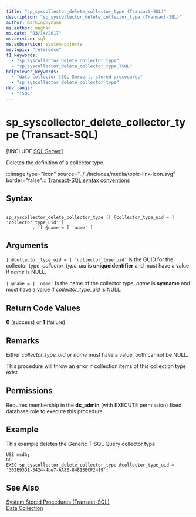 ```yaml
---
title: "sp_syscollector_delete_collector_type (Transact-SQL)"
description: "sp_syscollector_delete_collector_type (Transact-SQL)"
author: markingmyname
ms.author: maghan
ms.date: "03/14/2017"
ms.service: sql
ms.subservice: system-objects
ms.topic: "reference"
f1_keywords:
  - "sp_syscollector_delete_collector_type"
  - "sp_syscollector_delete_collector_type_TSQL"
helpviewer_keywords:
  - "data collector [SQL Server], stored procedures"
  - "sp_syscollector_delete_collector_type"
dev_langs:
  - "TSQL"
---
```

# sp_syscollector_delete_collector_type (Transact-SQL)
[!INCLUDE [SQL Server](../../includes/applies-to-version/sqlserver.md)]

  Deletes the definition of a collector type.  
  
 :::image type="icon" source="../../includes/media/topic-link-icon.svg" border="false"::: [Transact-SQL syntax conventions](../../t-sql/language-elements/transact-sql-syntax-conventions-transact-sql.md)  
  
## Syntax  
  
```  
  
sp_syscollector_delete_collector_type [[ @collector_type_uid = ] 'collector_type_uid' ]  
          , [[ @name = ] 'name' ]  
```  
  
## Arguments  
`[ @collector_type_uid = ] 'collector_type_uid'`
 Is the GUID for the collector type. *collector_type_uid* is **uniqueidentifier** and must have a value if *name* is NULL.  
  
`[ @name = ] 'name'`
 Is the name of the collector type. *name* is **sysname** and must have a value if *collector_type_uid* is NULL.  
  
## Return Code Values  
 **0** (success) or **1** (failure)  
  
## Remarks  
 Either *collector_type_uid* or *name* must have a value, both cannot be NULL.  
  
 This procedure will throw an error if collection items of this collection type exist.  
  
## Permissions  
 Requires membership in the **dc_admin** (with EXECUTE permission) fixed database role to execute this procedure.  
  
## Example  
 This example deletes the Generic T-SQL Query collector type.  
  
```  
USE msdb;  
GO  
EXEC sp_syscollector_delete_collector_type @collector_type_uid = '302E93D1-3424-4be7-AA8E-84813ECF2419';  
```  
  
## See Also  
 [System Stored Procedures &#40;Transact-SQL&#41;](../../relational-databases/system-stored-procedures/system-stored-procedures-transact-sql.md)   
 [Data Collection](../../relational-databases/data-collection/data-collection.md)  
  
  
